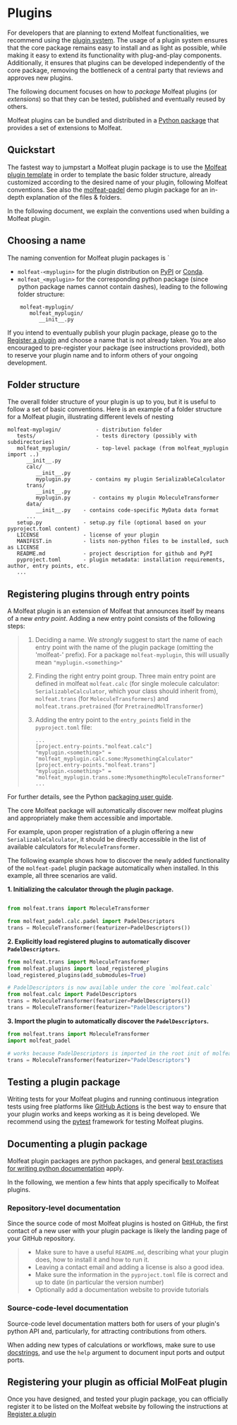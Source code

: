 # Plugins

For developers that are planning to extend Molfeat functionalities, we recommend using the [plugin system](https://packaging.python.org/en/latest/guides/creating-and-discovering-plugins/). 
The usage of a plugin system ensures that the core package remains easy to install and as light as possible, while making it easy to extend its functionality with plug-and-play components. 
Additionally, it ensures that plugins can be developed independently of the core package, removing the bottleneck of a central party that reviews and approves new plugins.

The following document focuses on how to *package* Molfeat plugins (or _extensions_) so that they can be tested, published and eventually reused by others.

Molfeat plugins can be bundled and distributed in a [Python package](https://docs.python.org/3/tutorial/modules.html#packages) that provides a set of extensions to Molfeat.


## Quickstart

The fastest way to jumpstart a Molfeat plugin package is to use the
[Molfeat plugin template](...) in order to template the basic folder structure, already customized
according to the desired name of your plugin, following Molfeat conventions. See also the
[molfeat-padel](https://github.com/datamol-io/molfeat-padel) demo plugin package for an in-depth explanation of the files & folders.

In the following document, we explain the conventions used when building a Molfeat plugin.

## Choosing a name

The naming convention for Molfeat plugin packages is `

- `molfeat-<myplugin>` for the plugin distribution on [PyPI](https://pypi.python.org) or [Conda](https://docs.conda.io/en/latest/).
- `molfeat_<myplugin>` for the corresponding python package (since python package names cannot contain dashes), leading to the following folder structure:

```
    molfeat-myplugin/
       molfeat_myplugin/
          __init__.py
```

If you intend to eventually publish your plugin package, please go to the [Register a plugin](./register-plugin.md) and choose a name that is not already taken. You are also encouraged to pre-register your package (see instructions provided), both to reserve your plugin name and to inform others of your ongoing development.

## Folder structure

The overall folder structure of your plugin is up to you, but it is
useful to follow a set of basic conventions. Here is an example of a
folder structure for a Molfeat plugin, illustrating different levels of
nesting

    molfeat-myplugin/           - distribution folder
       tests/                   - tests directory (possibly with subdirectories)
       molfeat_myplugin/        - top-level package (from molfeat_myplugin import ..)
          __init__.py
          calc/
             __init__.py
             myplugin.py      - contains my plugin SerializableCalculator
          trans/
             __init__.py
             myplugin.py       - contains my plugin MoleculeTransformer
          data/
             __init__.py    - contains code-specific MyData data format
          ...
       setup.py             - setup.py file (optional based on your pyproject.toml content)
       LICENSE              - license of your plugin
       MANIFEST.in          - lists non-python files to be installed, such as LICENSE
       README.md            - project description for github and PyPI
       pyproject.toml       - plugin metadata: installation requirements, author, entry points, etc.
       ...


## Registering plugins through entry points

A Molfeat plugin is an extension of Molfeat that announces itself by means of a new *entry point*. Adding a new entry point consists of the following steps:

> 1.  Deciding a name. We *strongly* suggest to start the name of each
>     entry point with the name of the plugin package (omitting the
>     'molfeat-' prefix). For a package `molfeat-myplugin`, this will
>     usually mean `"myplugin.<something>"`
>
> 2.  Finding the right entry point group. Three main entry point are defined in molfeat `molfeat.calc` (for single molecule calculator: `SerializableCalculator`, which your class should inherit from), `molfeat.trans` (for `MoleculeTransformers`) and `molfeat.trans.pretrained` (for `PretrainedMolTransformer`)
>
> 3.  Adding the entry point to the `entry_points` field in the
>     `pyproject.toml` file:
>
>         ...
>         [project.entry-points."molfeat.calc"]
>         "myplugin.<something>" = "molfeat_myplugin.calc.some:MysomethingCalculator"
>         [project.entry-points."molfeat.trans"]
>         "myplugin.<something>" = "molfeat_myplugin.trans.some:MysomethingMoleculeTransformer"
>         ...


For further details, see the Python [packaging user guide](https://packaging.python.org/en/latest/tutorials/packaging-projects/).


The core Molfeat package will automatically discover new molfeat plugins and appropriately make them accessible and importable. 

For example, upon proper registration of a plugin offering a new `SerializableCalculator`, it should be directly accessible in the list of available calculators for `MoleculeTransformer`.

The following example shows how to discover the newly added functionality of the `molfeat-padel` plugin package automatically when installed. 
In this example, all three scenarios are valid.

**1. Initializing the calculator through the plugin package.**

```python

from molfeat.trans import MoleculeTransformer

from molfeat_padel.calc.padel import PadelDescriptors
trans = MoleculeTransformer(featurizer=PadelDescriptors())
```

**2. Explicitly load registered plugins to automatically discover `PadelDescriptors`.**

```python
from molfeat.trans import MoleculeTransformer
from molfeat.plugins import load_registered_plugins
load_registered_plugins(add_submodules=True)

# PadelDescriptors is now available under the core `molfeat.calc`
from molfeat.calc import PadelDescriptors
trans = MoleculeTransformer(featurizer=PadelDescriptors())
trans = MoleculeTransformer(featurizer="PadelDescriptors")
```

**3. Import the plugin to automatically discover the `PadelDescriptors`.** 

```python
from molfeat.trans import MoleculeTransformer
import molfeat_padel

# works because PadelDescriptors is imported in the root init of molfeat_padel
trans = MoleculeTransformer(featurizer="PadelDescriptors")
```


## Testing a plugin package

Writing tests for your Molfeat plugins and running continuous integration
tests using free platforms like [GitHub
Actions](https://github.com/features/actions) is the best way to ensure
that your plugin works and keeps working as it is being developed. We
recommend using the [pytest](https://pytest.org) framework for testing Molfeat plugins.


## Documenting a plugin package

Molfeat plugin packages are python packages, and general [best practises
for writing python documentation](https://docs.python-guide.org/writing/documentation/) apply.

In the following, we mention a few hints that apply specifically to Molfeat plugins.

### Repository-level documentation

Since the source code of most Molfeat plugins is hosted on GitHub, the
first contact of a new user with your plugin package is likely the
landing page of your GitHub repository.

> -   Make sure to have a useful `README.md`, describing what your
>     plugin does, how to install it and how to run it.
> -   Leaving a contact email and adding a license is also a good idea.
> -   Make sure the information in the `pyproject.toml` file is correct
>     and up to date (in particular the version number)
> -   Optionally add a documentation website to provide tutorials

### Source-code-level documentation

Source-code level documentation matters both for users of your
plugin's python API and, particularly, for attracting contributions
from others.

When adding new types of calculations or workflows, make sure to use
[docstrings](https://www.python.org/dev/peps/pep-0257/#what-is-a-docstring),
and use the `help` argument to document input ports and output ports.


## Registering your plugin as official MolFeat plugin

Once you have designed, and tested your plugin package, you can officially register it to be listed on the Molfeat
website by following the instructions at [Register a plugin](./register-plugin.md) 


